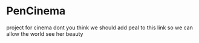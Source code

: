 # PenCinema
project for cinema
dont you think we should add peal to this link 
so we can allow the world see her beauty
